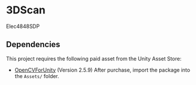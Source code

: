 # 3DScan
Elec4848SDP
## Dependencies
This project requires the following paid asset from the Unity Asset Store:
- [OpenCVForUnity](https://assetstore.unity.com/packages/tools/integration/opencv-for-unity-21088?) (Version 2.5.9)
After purchase, import the package into the `Assets/` folder.